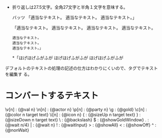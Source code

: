 - 折り返しは27.5文字。全角27文字と半角１文字を意味する。

    バッツ
    「適当なテキスト。
      適当なテキスト。
      適当なテキスト。」

    「適当なテキスト。
      適当なテキスト。
      適当なテキスト。
      適当なテキスト。

      適当なテキスト。
      適当なテキスト。
      適当なテキスト。」

    *「ほげほげふがふが
       ほげほげふがふが
       ほげほげふがふが

デフォルトのテキストの処理の記述の仕方はわかりにくいので、タグでテキストを編集す
る。

# コンバートするテキスト

\v[n] : {@val n}
\n[n] : {@actor n}
\p[n] : {@party n}
\g    : {@gold}
\c[n] : {@color n target text}
\i[n] : {@icon n}
\{    : {@sizeUp n target text}
\}    : {@sizeDown n target text}
\\    : {@backslash}
\$    : {@showGoldWindow}
\.    : {@wait n/4}
\|    : {@wait n}
\!    : {@waitInput}
\>    : {@showAll}
\<    : {@showOff}
\^    : {@nonWait}

